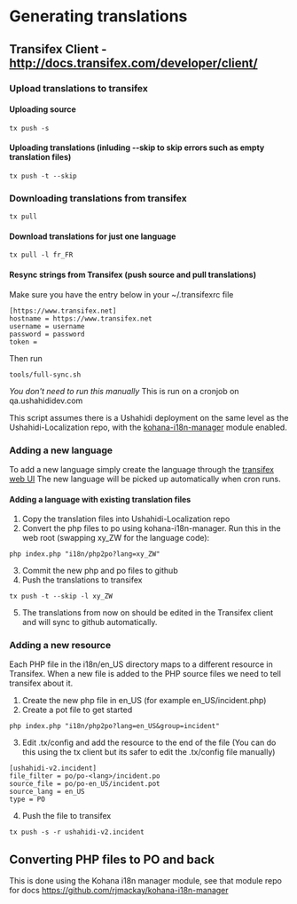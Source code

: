 Generating translations
=======================

Transifex Client - http://docs.transifex.com/developer/client/
-------------------------------------------------------------

### Upload translations to transifex

#### Uploading source

    tx push -s

#### Uploading translations (inluding --skip to skip errors such as empty translation files)

    tx push -t --skip

### Downloading translations from transifex

    tx pull

#### Download translations for just one language

    tx pull -l fr_FR

#### Resync strings from Transifex (push source and pull translations) ###
Make sure you have the entry below in your ~/.transifexrc file

    [https://www.transifex.net]
    hostname = https://www.transifex.net
    username = username
    password = password
    token =

Then run

    tools/full-sync.sh

*You don't need to run this manually* This is run on a cronjob on qa.ushahididev.com

This script assumes there is a Ushahidi deployment on the same level as the 
Ushahidi-Localization repo, with the
[kohana-i18n-manager](https://github.com/rjmackay/kohana-i18n-manager)
module enabled.

### Adding a new language

To add a new language simply create the language through the
[transifex web UI](http://transifex.net/projects/p/ushahidi-v2/)
The new language will be picked up automatically when cron runs.

#### Adding a language with existing translation files

1. Copy the translation files into Ushahidi-Localization repo
2. Convert the php files to po using kohana-i18n-manager.
Run this in the web root (swapping xy_ZW for the language code):

  ```
  php index.php "i18n/php2po?lang=xy_ZW"
  ```

3. Commit the new php and po files to github    
4. Push the translations to transifex

  ```
  tx push -t --skip -l xy_ZW
  ```

5. The translations from now on should be edited in the Transifex client
and will sync to github automatically.

### Adding a new resource

Each PHP file in the i18n/en_US directory maps to a different resource in Transifex.
When a new file is added to the PHP source files we need to tell transifex about it.

1. Create the new php file in en_US (for example en_US/incident.php)
2. Create a pot file to get started

  ```
  php index.php "i18n/php2po?lang=en_US&group=incident"
  ```

3. Edit .tx/config and add the resource to the end of the file
(You can do this using the tx client but its safer to edit the .tx/config file manually)

  ```
  [ushahidi-v2.incident]
  file_filter = po/po-<lang>/incident.po
  source_file = po/po-en_US/incident.pot
  source_lang = en_US
  type = PO
  ```
4. Push the file to transifex

  ```
  tx push -s -r ushahidi-v2.incident
  ```

Converting PHP files to PO and back
-----------------------------------

This is done using the Kohana i18n manager module, see that module repo for docs
https://github.com/rjmackay/kohana-i18n-manager


